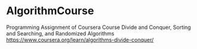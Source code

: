 # AlgorithmCourse
Programming Assignment of Coursera Course 
Divide and Conquer, Sorting and Searching, and Randomized Algorithms
https://www.coursera.org/learn/algorithms-divide-conquer/
